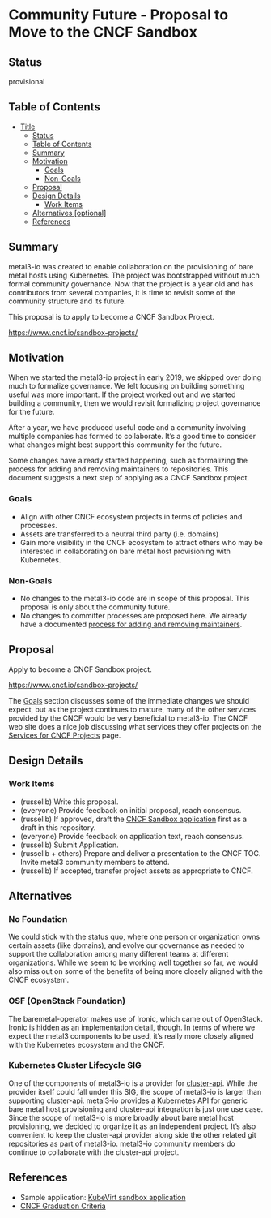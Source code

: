 <!--
 This work is licensed under a Creative Commons Attribution 3.0
 Unported License.

 http://creativecommons.org/licenses/by/3.0/legalcode
-->

# Community Future - Proposal to Move to the CNCF Sandbox

## Status

provisional

## Table of Contents

<!--ts-->
   * [Title](#title)
      * [Status](#status)
      * [Table of Contents](#table-of-contents)
      * [Summary](#summary)
      * [Motivation](#motivation)
         * [Goals](#goals)
         * [Non-Goals](#non-goals)
      * [Proposal](#proposal)
      * [Design Details](#design-details)
         * [Work Items](#work-items)
      * [Alternatives [optional]](#alternatives-optional)
      * [References](#references)
<!--te-->

## Summary

metal3-io was created to enable collaboration on the provisioning of bare metal
hosts using Kubernetes.  The project was bootstrapped without much formal
community governance.  Now that the project is a year old and has contributors
from several companies, it is time to revisit some of the community structure
and its future.

This proposal is to apply to become a CNCF Sandbox Project.

https://www.cncf.io/sandbox-projects/

## Motivation

When we started the metal3-io project in early 2019, we skipped over doing much
to formalize governance.  We felt focusing on building something useful was
more important.  If the project worked out and we started building a community,
then we would revisit formalizing project governance for the future.

After a year, we have produced useful code and a community involving multiple
companies has formed to collaborate.  It’s a good time to consider what changes
might best support this community for the future.

Some changes have already started happening, such as formalizing the process
for adding and removing maintainers to repositories. This document suggests
a next step of applying as a CNCF Sandbox project.

### Goals

* Align with other CNCF ecosystem projects in terms of policies and processes.
* Assets are transferred to a neutral third party (i.e. domains)
* Gain more visibility in the CNCF ecosystem to attract others who may be
  interested in collaborating on bare metal host provisioning with Kubernetes.

### Non-Goals

* No changes to the metal3-io code are in scope of this proposal.  This
  proposal is only about the community future.
* No changes to committer processes are proposed here.  We already have a
  documented [process for adding and removing
  maintainers](../maintainers/README.md).

## Proposal

Apply to become a CNCF Sandbox project.

https://www.cncf.io/sandbox-projects/

The [Goals](#goals) section discusses some of the immediate changes we should
expect, but as the project continues to mature, many of the other services
provided by the CNCF would be very beneficial to metal3-io.  The CNCF web site
does a nice job discussing what services they offer projects on the
[Services for CNCF Projects](https://www.cncf.io/services-for-projects/) page.

## Design Details

### Work Items

* (russellb) Write this proposal.
* (everyone) Provide feedback on initial proposal, reach consensus.
* (russellb) If approved, draft the [CNCF Sandbox
  application](https://github.com/cncf/toc/blob/master/process/project_proposals.adoc)
  first as a draft in this repository.
* (everyone) Provide feedback on application text, reach consensus.
* (russellb) Submit Application.
* (russellb + others) Prepare and deliver a presentation to the CNCF TOC.
  Invite metal3 community members to attend.
* (russellb) If accepted, transfer project assets as appropriate to CNCF.

## Alternatives

### No Foundation

We could stick with the status quo, where one person or organization owns
certain assets (like domains), and evolve our governance as needed to support
the collaboration among many different teams at different organizations.  While
we seem to be working well together so far, we would also miss out on some of
the benefits of being more closely aligned with the CNCF ecosystem.

### OSF (OpenStack Foundation)

The baremetal-operator makes use of Ironic, which came out of OpenStack.
Ironic is hidden as an implementation detail, though.  In terms of where we
expect the metal3 components to be used, it’s really more closely aligned with
the Kubernetes ecosystem and the CNCF.

### Kubernetes Cluster Lifecycle SIG

One of the components of metal3-io is a provider for
[cluster-api](https://github.com/kubernetes-sigs/cluster-api).  While the
provider itself could fall under this SIG, the scope of metal3-io is larger
than supporting cluster-api.  metal3-io provides a Kubernetes API for generic
bare metal host provisioning and cluster-api integration is just one use case.
Since the scope of metal3-io is more broadly about bare metal host
provisioning, we decided to organize it as an independent project.  It’s also
convenient to keep the cluster-api provider along side the other related git
repositories as part of metal3-io.  metal3-io community members do continue to
collaborate with the cluster-api project.

## References

* Sample application: [KubeVirt sandbox
  application](https://github.com/cncf/toc/pull/265)
* [CNCF Graduation
  Criteria](https://github.com/cncf/toc/blob/master/process/graduation_criteria.adoc)
